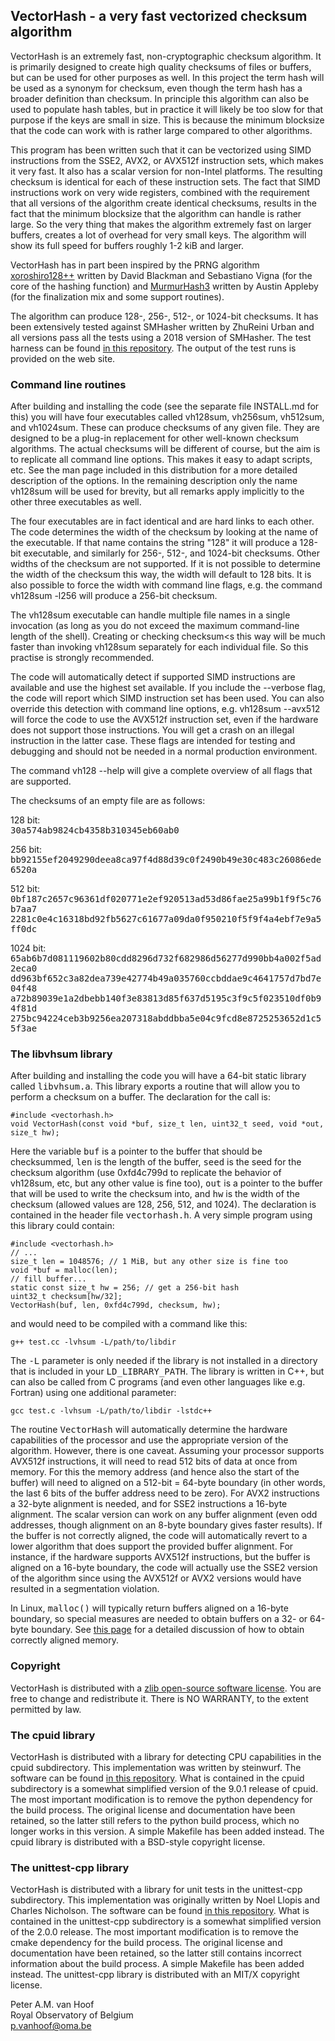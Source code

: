 ## VectorHash - a very fast vectorized checksum algorithm

VectorHash is an extremely fast, non-cryptographic checksum algorithm. It is
primarily designed to create high quality checksums of files or buffers, but can
be used for other purposes as well. In this project the term hash will be used
as a synonym for checksum, even though the term hash has a broader definition
than checksum. In principle this algorithm can also be used to populate hash
tables, but in practice it will likely be too slow for that purpose if the keys
are small in size. This is because the minimum blocksize that the code can work
with is rather large compared to other algorithms.

This program has been written such that it can be vectorized using SIMD
instructions from the SSE2, AVX2, or AVX512f instruction sets, which makes it
very fast. It also has a scalar version for non-Intel platforms. The resulting
checksum is identical for each of these instruction sets. The fact that SIMD
instructions work on very wide registers, combined with the requirement that all
versions of the algorithm create identical checksums, results in the fact that
the minimum blocksize that the algorithm can handle is rather large. So the very
thing that makes the algorithm extremely fast on larger buffers, creates a lot
of overhead for very small keys. The algorithm will show its full speed for
buffers roughly 1-2 kiB and larger.

VectorHash has in part been inspired by the PRNG algorithm
[xoroshiro128++](https://prng.di.unimi.it/) written by David Blackman and
Sebastiano Vigna (for the core of the hashing function) and
[MurmurHash3](https://github.com/aappleby/smhasher/blob/master/src/MurmurHash3.cpp)
written by Austin Appleby (for the finalization mix and some support routines).

The algorithm can produce 128-, 256-, 512-, or 1024-bit checksums. It has been
extensively tested against SMHasher written by ZhuReini Urban and all versions
pass all the tests using a 2018 version of SMHasher. The test harness can be
found [in this repository](https://github.com/rurban/smhasher). The output of
the test runs is provided on the web site.

### Command line routines

After building and installing the code (see the separate file INSTALL.md for
this) you will have four executables called vh128sum, vh256sum, vh512sum, and
vh1024sum. These can produce checksums of any given file. They are designed to
be a plug-in replacement for other well-known checksum algorithms. The actual
checksums will be different of course, but the aim is to replicate all command
line options. This makes it easy to adapt scripts, etc. See the man page
included in this distribution for a more detailed description of the options. In
the remaining description only the name vh128sum will be used for brevity, but
all remarks apply implicitly to the other three executables as well.

The four executables are in fact identical and are hard links to each other. The
code determines the width of the checksum by looking at the name of the
executable. If that name contains the string "128" it will produce a 128-bit
executable, and similarly for 256-, 512-, and 1024-bit checksums. Other widths
of the checksum are not supported. If it is not possible to determine the width
of the checksum this way, the width will default to 128 bits. It is also
possible to force the width with command line flags, e.g. the command vh128sum
\-l256 will produce a 256-bit checksum.

The vh128sum executable can handle multiple file names in a single invocation
(as long as you do not exceed the maximum command-line length of the shell).
Creating or checking checksum<s this way will be much faster than invoking
vh128sum separately for each individual file. So this practise is strongly
recommended.

The code will automatically detect if supported SIMD instructions are available
and use the highest set available. If you include the \--verbose flag, the code
will report which SIMD instruction set has been used. You can also override this
detection with command line options, e.g. vh128sum \--avx512 will force the code
to use the AVX512f instruction set, even if the hardware does not support those
instructions. You will get a crash on an illegal instruction in the latter case.
These flags are intended for testing and debugging and should not be needed in a
normal production environment.

The command vh128 \--help will give a complete overview of all flags that are
supported.

The checksums of an empty file are as follows:

128 bit:   
<tt>30a574ab9824cb4358b310345eb60ab0</tt>

256 bit:   
<tt>bb92155ef2049290deea8ca97f4d88d39c0f2490b49e30c483c26086ede6520a</tt>

512 bit:   
<tt>0bf187c2657c96361df020771e2ef920513ad53d86fae25a99b1f9f5c76b7aa7</tt>
<tt>2281c0e4c16318bd92fb5627c61677a09da0f950210f5f9f4a4ebf7e9a5ff0dc</tt>

1024 bit:   
<tt>65ab6b7d081119602b80cdd8296d732f682986d56277d990bb4a002f5ad2eca0</tt>
<tt>dd963bf652c3a82dea739e42774b49a035760ccbddae9c4641757d7bd7e04f48</tt>
<tt>a72b89039e1a2dbebb140f3e83813d85f637d5195c3f9c5f023510df0b94f81d</tt>
<tt>275bc94224ceb3b9256ea207318abddbba5e04c9fcd8e8725253652d1c55f3ae</tt>

### The libvhsum library

After building and installing the code you will have a 64-bit static library
called <tt>libvhsum.a</tt>. This library exports a routine that will allow you
to perform a checksum on a buffer. The declaration for the call is:

    #include <vectorhash.h>
    void VectorHash(const void *buf, size_t len, uint32_t seed, void *out, size_t hw);

Here the variable <tt>buf</tt> is a pointer to the buffer that should be
checksummed, <tt>len</tt> is the length of the buffer, <tt>seed</tt> is the seed
for the checksum algorithm (use 0xfd4c799d to replicate the behavior of
vh128sum, etc, but any other value is fine too), <tt>out</tt> is a pointer to
the buffer that will be used to write the checksum into, and <tt>hw</tt> is the
width of the checksum (allowed values are 128, 256, 512, and 1024). The
declaration is contained in the header file <tt>vectorhash.h</tt>. A very simple
program using this library could contain:

    #include <vectorhash.h>
    // ...
    size_t len = 1048576; // 1 MiB, but any other size is fine too
    void *buf = malloc(len);
    // fill buffer...
    static const size_t hw = 256; // get a 256-bit hash
    uint32_t checksum[hw/32];
    VectorHash(buf, len, 0xfd4c799d, checksum, hw);

and would need to be compiled with a command like this:

    g++ test.cc -lvhsum -L/path/to/libdir

The <tt>-L</tt> parameter is only needed if the library is not installed in a
directory that is included in your <tt>LD_LIBRARY_PATH</tt>. The library is
written in C++, but can also be called from C programs (and even other languages
like e.g. Fortran) using one additional parameter:

	gcc test.c -lvhsum -L/path/to/libdir -lstdc++

The routine <tt>VectorHash</tt> will automatically determine the hardware
capabilities of the processor and use the appropriate version of the algorithm.
However, there is one caveat. Assuming your processor supports AVX512f
instructions, it will need to read 512 bits of data at once from memory. For
this the memory address (and hence also the start of the buffer) will need to
aligned on a 512-bit = 64-byte boundary (in other words, the last 6 bits of the
buffer address need to be zero). For AVX2 instructions a 32-byte alignment is
needed, and for SSE2 instructions a 16-byte alignment. The scalar version can
work on any buffer alignment (even odd addresses, though alignment on an 8-byte
boundary gives faster results). If the buffer is not correctly aligned, the code
will automatically revert to a lower algorithm that does support the provided
buffer alignment. For instance, if the hardware supports AVX512f instructions,
but the buffer is aligned on a 16-byte boundary, the code will actually use the
SSE2 version of the algorithm since using the AVX512f or AVX2 versions would
have resulted in a segmentation violation.

In Linux, <tt>malloc()</tt> will typically return buffers aligned on a 16-byte
boundary, so special measures are needed to obtain buffers on a 32- or 64-byte
boundary. See [this
page](https://embeddedartistry.com/blog/2017/02/22/generating-aligned-memory/)
for a detailed discussion of how to obtain correctly aligned memory.

### Copyright

VectorHash is distributed with a [zlib open-source software
license](https://opensource.org/licenses/Zlib). You are free to change and
redistribute it. There is NO WARRANTY, to the extent permitted by law.

### The cpuid library

VectorHash is distributed with a library for detecting CPU capabilities in the
cpuid subdirectory. This implementation was written by steinwurf. The software
can be found [in this repository](https://github.com/steinwurf/cpuid/). What is
contained in the cpuid subdirectory is a somewhat simplified version of the
9.0.1 release of cpuid. The most important modification is to remove the python
dependency for the build process. The original license and documentation have
been retained, so the latter still refers to the python build process, which no
longer works in this version. A simple Makefile has been added instead. The
cpuid library is distributed with a BSD-style copyright license.

### The unittest-cpp library

VectorHash is distributed with a library for unit tests in the unittest-cpp
subdirectory. This implementation was originally written by Noel Llopis and
Charles Nicholson. The software can be found [in this
repository](https://github.com/unittest-cpp/unittest-cpp). What is contained in
the unittest-cpp subdirectory is a somewhat simplified version of the 2.0.0
release. The most important modification is to remove the cmake dependency for
the build process. The original license and documentation have been retained, so
the latter still contains incorrect information about the build process. A
simple Makefile has been added instead. The unittest-cpp library is distributed
with an MIT/X copyright license.


Peter A.M. van Hoof   
Royal Observatory of Belgium   
p.vanhoof@oma.be
